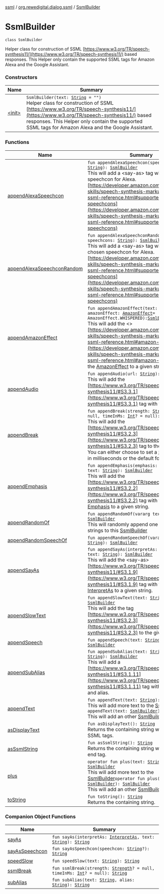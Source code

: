 [ssml](../../index.md) / [org.rewedigital.dialog.ssml](../index.md) / [SsmlBuilder](./index.md)

# SsmlBuilder

`class SsmlBuilder`

Helper class for construction of SSML [https://www.w3.org/TR/speech-synthesis11/](https://www.w3.org/TR/speech-synthesis11/) based responses.
This Helper only contain the supported SSML tags for Amazon Alexa and the Google Assistant.

### Constructors

| Name | Summary |
|---|---|
| [&lt;init&gt;](-init-.md) | `SsmlBuilder(text: `[`String`](https://kotlinlang.org/api/latest/jvm/stdlib/kotlin/-string/index.html)` = "")`<br>Helper class for construction of SSML [https://www.w3.org/TR/speech-synthesis11/](https://www.w3.org/TR/speech-synthesis11/) based responses. This Helper only contain the supported SSML tags for Amazon Alexa and the Google Assistant. |

### Functions

| Name | Summary |
|---|---|
| [appendAlexaSpeechcon](append-alexa-speechcon.md) | `fun appendAlexaSpeechcon(speechcon: `[`String`](https://kotlinlang.org/api/latest/jvm/stdlib/kotlin/-string/index.html)`): `[`SsmlBuilder`](./index.md)<br>This will add a &lt;say-as&gt; tag with the given speechcon for Alexa. [https://developer.amazon.com/docs/custom-skills/speech-synthesis-markup-language-ssml-reference.html#supported-speechcons](https://developer.amazon.com/docs/custom-skills/speech-synthesis-markup-language-ssml-reference.html#supported-speechcons) |
| [appendAlexaSpeechconRandom](append-alexa-speechcon-random.md) | `fun appendAlexaSpeechconRandom(vararg speechcons: `[`String`](https://kotlinlang.org/api/latest/jvm/stdlib/kotlin/-string/index.html)`): `[`SsmlBuilder`](./index.md)<br>This will add a &lt;say-as&gt; tag with a randomly chosen speechcon for Alexa. [https://developer.amazon.com/docs/custom-skills/speech-synthesis-markup-language-ssml-reference.html#supported-speechcons](https://developer.amazon.com/docs/custom-skills/speech-synthesis-markup-language-ssml-reference.html#supported-speechcons) |
| [appendAmazonEffect](append-amazon-effect.md) | `fun appendAmazonEffect(text: `[`String`](https://kotlinlang.org/api/latest/jvm/stdlib/kotlin/-string/index.html)`, amazonEffect: `[`AmazonEffect`](../-amazon-effect/index.md)` = AmazonEffect.WHISPERED): `[`SsmlBuilder`](./index.md)<br>This will add the &lt;&gt; [https://developer.amazon.com/docs/custom-skills/speech-synthesis-markup-language-ssml-reference.html#amazon-effect](https://developer.amazon.com/docs/custom-skills/speech-synthesis-markup-language-ssml-reference.html#amazon-effect) tag with the [AmazonEffect](../-amazon-effect/index.md) to a given string. |
| [appendAudio](append-audio.md) | `fun appendAudio(url: `[`String`](https://kotlinlang.org/api/latest/jvm/stdlib/kotlin/-string/index.html)`): `[`SsmlBuilder`](./index.md)<br>This will add the  [https://www.w3.org/TR/speech-synthesis11/#S3.3.1](https://www.w3.org/TR/speech-synthesis11/#S3.3.1) tag with the given URL. |
| [appendBreak](append-break.md) | `fun appendBreak(strength: `[`Strength`](../-strength/index.md)`? = null, timeInMs: `[`Int`](https://kotlinlang.org/api/latest/jvm/stdlib/kotlin/-int/index.html)`? = null): `[`SsmlBuilder`](./index.md)<br>This will add the  [https://www.w3.org/TR/speech-synthesis11/#S3.2.3](https://www.w3.org/TR/speech-synthesis11/#S3.2.3) tag to the SSML string. You can either choose to set a [Strength](../-strength/index.md), a time in milliseconds or the default for the break. |
| [appendEmphasis](append-emphasis.md) | `fun appendEmphasis(emphasis: `[`Emphasis`](../-emphasis/index.md)`, text: `[`String`](https://kotlinlang.org/api/latest/jvm/stdlib/kotlin/-string/index.html)`): `[`SsmlBuilder`](./index.md)<br>This will add the  [https://www.w3.org/TR/speech-synthesis11/#S3.2.2](https://www.w3.org/TR/speech-synthesis11/#S3.2.2) tag with the attribute [Emphasis](../-emphasis/index.md) to a given string. |
| [appendRandomOf](append-random-of.md) | `fun appendRandomOf(vararg text: `[`String`](https://kotlinlang.org/api/latest/jvm/stdlib/kotlin/-string/index.html)`): `[`SsmlBuilder`](./index.md)<br>This will randomly append one of the given strings to this [SsmlBuilder](./index.md) |
| [appendRandomSpeechOf](append-random-speech-of.md) | `fun appendRandomSpeechOf(vararg text: `[`String`](https://kotlinlang.org/api/latest/jvm/stdlib/kotlin/-string/index.html)`): `[`SsmlBuilder`](./index.md) |
| [appendSayAs](append-say-as.md) | `fun appendSayAs(interpretAs: `[`InterpretAs`](../-interpret-as/index.md)`, text: `[`String`](https://kotlinlang.org/api/latest/jvm/stdlib/kotlin/-string/index.html)`): `[`SsmlBuilder`](./index.md)<br>This will add the &lt;say-as&gt; [https://www.w3.org/TR/speech-synthesis11/#S3.1.9](https://www.w3.org/TR/speech-synthesis11/#S3.1.9) tag with the attribute [InterpretAs](../-interpret-as/index.md) to a given string. |
| [appendSlowText](append-slow-text.md) | `fun appendSlowText(text: `[`String`](https://kotlinlang.org/api/latest/jvm/stdlib/kotlin/-string/index.html)`): `[`SsmlBuilder`](./index.md)<br>This will add the  tag [https://www.w3.org/TR/speech-synthesis11/#S3.2.3](https://www.w3.org/TR/speech-synthesis11/#S3.2.3) to the given string. |
| [appendSpeech](append-speech.md) | `fun appendSpeech(text: `[`String`](https://kotlinlang.org/api/latest/jvm/stdlib/kotlin/-string/index.html)`): `[`SsmlBuilder`](./index.md) |
| [appendSubAlias](append-sub-alias.md) | `fun appendSubAlias(text: `[`String`](https://kotlinlang.org/api/latest/jvm/stdlib/kotlin/-string/index.html)`, alias: `[`String`](https://kotlinlang.org/api/latest/jvm/stdlib/kotlin/-string/index.html)`): `[`SsmlBuilder`](./index.md)<br>This will add a  [https://www.w3.org/TR/speech-synthesis11/#S3.1.11](https://www.w3.org/TR/speech-synthesis11/#S3.1.11) tag with the given text and alias. |
| [appendText](append-text.md) | `fun appendText(text: `[`String`](https://kotlinlang.org/api/latest/jvm/stdlib/kotlin/-string/index.html)`): `[`SsmlBuilder`](./index.md)<br>This will add more text to the [SsmlBuilder](./index.md)`fun appendText(text: `[`SsmlBuilder`](./index.md)`): `[`SsmlBuilder`](./index.md)<br>This will add an other [SsmlBuilder](./index.md) to this one. |
| [asDisplayText](as-display-text.md) | `fun asDisplayText(): `[`String`](https://kotlinlang.org/api/latest/jvm/stdlib/kotlin/-string/index.html)<br>Returns the containing string without any SSML tags. |
| [asSsmlString](as-ssml-string.md) | `fun asSsmlString(): `[`String`](https://kotlinlang.org/api/latest/jvm/stdlib/kotlin/-string/index.html)<br>Returns the containing string with a start and end  tag. |
| [plus](plus.md) | `operator fun plus(text: `[`String`](https://kotlinlang.org/api/latest/jvm/stdlib/kotlin/-string/index.html)`): `[`SsmlBuilder`](./index.md)<br>This will add more text to the [SsmlBuilder](./index.md)`operator fun plus(text: `[`SsmlBuilder`](./index.md)`): `[`SsmlBuilder`](./index.md)<br>This will add an other [SsmlBuilder](./index.md) to this one. |
| [toString](to-string.md) | `fun toString(): `[`String`](https://kotlinlang.org/api/latest/jvm/stdlib/kotlin/-string/index.html)<br>Returns the containing string. |

### Companion Object Functions

| Name | Summary |
|---|---|
| [sayAs](say-as.md) | `fun sayAs(interpretAs: `[`InterpretAs`](../-interpret-as/index.md)`, text: `[`String`](https://kotlinlang.org/api/latest/jvm/stdlib/kotlin/-string/index.html)`): `[`String`](https://kotlinlang.org/api/latest/jvm/stdlib/kotlin/-string/index.html) |
| [sayAsSpeechcon](say-as-speechcon.md) | `fun sayAsSpeechcon(speechcon: `[`String`](https://kotlinlang.org/api/latest/jvm/stdlib/kotlin/-string/index.html)`?): `[`String`](https://kotlinlang.org/api/latest/jvm/stdlib/kotlin/-string/index.html) |
| [speedSlow](speed-slow.md) | `fun speedSlow(text: `[`String`](https://kotlinlang.org/api/latest/jvm/stdlib/kotlin/-string/index.html)`): `[`String`](https://kotlinlang.org/api/latest/jvm/stdlib/kotlin/-string/index.html) |
| [ssmlBreak](ssml-break.md) | `fun ssmlBreak(strength: `[`Strength`](../-strength/index.md)`? = null, timeInMs: `[`Int`](https://kotlinlang.org/api/latest/jvm/stdlib/kotlin/-int/index.html)`? = null): `[`String`](https://kotlinlang.org/api/latest/jvm/stdlib/kotlin/-string/index.html) |
| [subAlias](sub-alias.md) | `fun subAlias(text: `[`String`](https://kotlinlang.org/api/latest/jvm/stdlib/kotlin/-string/index.html)`, alias: `[`String`](https://kotlinlang.org/api/latest/jvm/stdlib/kotlin/-string/index.html)`): `[`String`](https://kotlinlang.org/api/latest/jvm/stdlib/kotlin/-string/index.html) |
